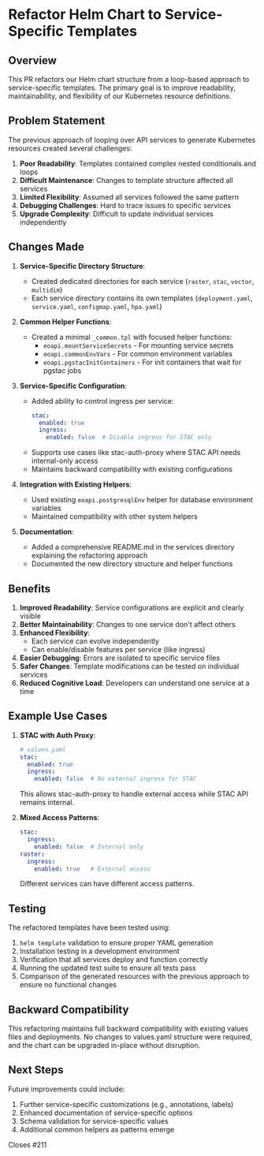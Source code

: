 # Refactor Helm Chart to Service-Specific Templates

## Overview

This PR refactors our Helm chart structure from a loop-based approach to service-specific templates. The primary goal is to improve readability, maintainability, and flexibility of our Kubernetes resource definitions.

## Problem Statement

The previous approach of looping over API services to generate Kubernetes resources created several challenges:

1. **Poor Readability**: Templates contained complex nested conditionals and loops
2. **Difficult Maintenance**: Changes to template structure affected all services
3. **Limited Flexibility**: Assumed all services followed the same pattern
4. **Debugging Challenges**: Hard to trace issues to specific services
5. **Upgrade Complexity**: Difficult to update individual services independently

## Changes Made

1. **Service-Specific Directory Structure**:
   - Created dedicated directories for each service (`raster`, `stac`, `vector`, `multidim`)
   - Each service directory contains its own templates (`deployment.yaml`, `service.yaml`, `configmap.yaml`, `hpa.yaml`)

2. **Common Helper Functions**:
   - Created a minimal `_common.tpl` with focused helper functions:
     - `eoapi.mountServiceSecrets` - For mounting service secrets
     - `eoapi.commonEnvVars` - For common environment variables
     - `eoapi.pgstacInitContainers` - For init containers that wait for pgstac jobs

3. **Service-Specific Configuration**:
   - Added ability to control ingress per service:
     ```yaml
     stac:
       enabled: true
       ingress:
         enabled: false  # Disable ingress for STAC only
     ```
   - Supports use cases like stac-auth-proxy where STAC API needs internal-only access
   - Maintains backward compatibility with existing configurations

4. **Integration with Existing Helpers**:
   - Used existing `eoapi.postgresqlEnv` helper for database environment variables
   - Maintained compatibility with other system helpers

5. **Documentation**:
   - Added a comprehensive README.md in the services directory explaining the refactoring approach
   - Documented the new directory structure and helper functions

## Benefits

1. **Improved Readability**: Service configurations are explicit and clearly visible
2. **Better Maintainability**: Changes to one service don't affect others
3. **Enhanced Flexibility**: 
   - Each service can evolve independently
   - Can enable/disable features per service (like ingress)
4. **Easier Debugging**: Errors are isolated to specific service files
5. **Safer Changes**: Template modifications can be tested on individual services
6. **Reduced Cognitive Load**: Developers can understand one service at a time

## Example Use Cases

1. **STAC with Auth Proxy**:
   ```yaml
   # values.yaml
   stac:
     enabled: true
     ingress:
       enabled: false  # No external ingress for STAC
   ```
   This allows stac-auth-proxy to handle external access while STAC API remains internal.

2. **Mixed Access Patterns**:
   ```yaml
   stac:
     ingress:
       enabled: false  # Internal only
   raster:
     ingress:
       enabled: true   # External access
   ```
   Different services can have different access patterns.

## Testing

The refactored templates have been tested using:

1. `helm template` validation to ensure proper YAML generation
2. Installation testing in a development environment
3. Verification that all services deploy and function correctly
4. Running the updated test suite to ensure all tests pass
5. Comparison of the generated resources with the previous approach to ensure no functional changes

## Backward Compatibility

This refactoring maintains full backward compatibility with existing values files and deployments. No changes to values.yaml structure were required, and the chart can be upgraded in-place without disruption.

## Next Steps

Future improvements could include:

1. Further service-specific customizations (e.g., annotations, labels)
2. Enhanced documentation of service-specific options
3. Schema validation for service-specific values
4. Additional common helpers as patterns emerge

Closes #211
